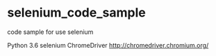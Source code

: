 # selenium_code_sample
code sample for use selenium

Python 3.6
selenium
ChromeDriver http://chromedriver.chromium.org/
